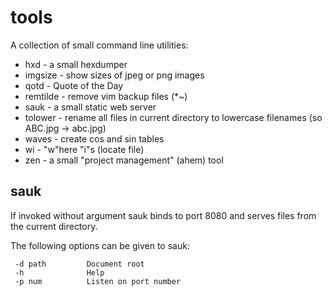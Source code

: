# tools

A collection of small command line utilities:

* hxd - a small hexdumper
* imgsize - show sizes of jpeg or png images
* qotd - Quote of the Day
* remtilde - remove vim backup files (\*~)
* sauk - a small static web server
* tolower - rename all files in current directory to lowercase filenames (so ABC.jpg -> abc.jpg)
* waves - create cos and sin tables
* wi - "w"here "i"s (locate file)
* zen - a small "project management" (ahem) tool


## sauk

If invoked without argument sauk binds to port 8080 and serves files from
the current directory.

The following options can be given to sauk:

```
 -d path         Document root  
 -h              Help  
 -p num          Listen on port number  
```
